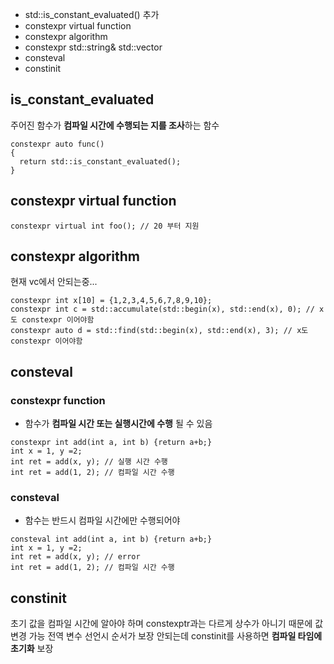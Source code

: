 * std::is_constant_evaluated() 추가
* constexpr virtual function
* constexpr algorithm
* constexpr std::string& std::vector
* consteval
* constinit

## is_constant_evaluated
주어진 함수가 **컴파일 시간에 수행되는 지를 조사**하는 함수
```
constexpr auto func()
{
  return std::is_constant_evaluated();
}
```

## constexpr virtual function
```
constexpr virtual int foo(); // 20 부터 지원
```

## constexpr algorithm
현재 vc에서 안되는중...
```
constexpr int x[10] = {1,2,3,4,5,6,7,8,9,10};
constexpr int c = std::accumulate(std::begin(x), std::end(x), 0); // x도 constexpr 이어야함
constexpr auto d = std::find(std::begin(x), std::end(x), 3); // x도 constexpr 이어야함
```

## consteval

### constexpr function
* 함수가 **컴파일 시간 또는 실행시간에 수행** 될 수 있음
```
constexpr int add(int a, int b) {return a+b;}
int x = 1, y =2;
int ret = add(x, y); // 실행 시간 수행
int ret = add(1, 2); // 컴파일 시간 수행
```

### consteval
*  함수는 반드시 컴파일 시간에만 수행되어야 
```
consteval int add(int a, int b) {return a+b;}
int x = 1, y =2;
int ret = add(x, y); // error
int ret = add(1, 2); // 컴파일 시간 수행
```

## constinit
초기 값을 컴파일 시간에 알아야 하며 constexptr과는 다르게 상수가 아니기 때문에 값 변경 가능
전역 변수 선언시 순서가 보장 안되는데 constinit를 사용하면 **컴파일 타임에 초기화** 보장


